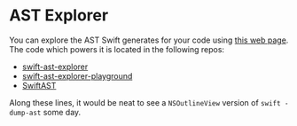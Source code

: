 # AST Explorer

You can explore the AST Swift generates for your code using [this web page](https://swift-ast-explorer.kishikawakatsumi.com). The code which powers it is located in the following repos:

* [swift-ast-explorer](https://github.com/kishikawakatsumi/swift-ast-explorer)
* [swift-ast-explorer-playground](https://github.com/kishikawakatsumi/swift-ast-explorer-playground)
* [SwiftAST](https://github.com/kishikawakatsumi/SwiftAST)

Along these lines, it would be neat to see a `NSOutlineView` version of `swift -dump-ast` some day.
